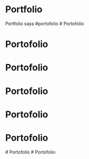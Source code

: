 # Portfolio
Portfolio saya
# p o r t o f o l i o  
 # Portofolio
# Portofolio
# Portofolio
# Portofolio
# Portofolio
# Portofolio
#   P o r t o f o l i o  
 # Portofolio
